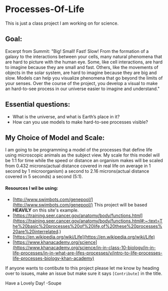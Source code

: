 # Processes-Of-Life
This is just a class project I am working on for science.

## Goal:
Excerpt from Summit: "Big! Small! Fast! Slow! From the formation of a galaxy to the interactions between your cells, many natural phenomena that are hard to picture with the human eye. Some, like cell interactions, are hard to imagine because they are small and fast. Others, like the movements of objects in the solar system, are hard to imagine because they are big and slow. Models can help you visualize phenomena that go beyond the limits of your senses. Over the course of the project, you develop a visual to make an hard-to-see process in our universe easier to imagine and understand."

## Essential questions:
* What is the universe, and what is Earth’s place in it?
* How can you use models to make hard-to-see processes visible?

## My Choice of Model and Scale:
I am going to be programming a model of the processes that define life using microscopic animals as the subject view.  My scale for this model will be 1:1 for time while the speed or distance an organism makes will be scaled from 0.432 microns(actual distance covered in real life on average in 1 second by 1 microorganism) a second to 2.16 microns(actual distance covered in 5 seconds) a second (5:1).

#### Resources I wil be using:
* [http://www.swimbots.com/genepool/](http://www.swimbots.com/genepool/) This project will be based **HEAVILY** on this site's example.
* [https://training.seer.cancer.gov/anatomy/body/functions.html](https://training.seer.cancer.gov/anatomy/body/functions.html#:~:text=The%20basic%20processes%20of%20life,of%20these%20processes%20are%20interrelated.)
* [https://en.wikipedia.org/wiki/Life](https://en.wikipedia.org/wiki/Life)
* [https://www.khanacademy.org/science](https://www.khanacademy.org/science/in-in-class-10-biology/in-in-life-processes/in-in-what-are-lifes-processes/v/intro-to-life-processes-life-processes-biology-khan-academy)

If anyone wants to contibute to this project please let me know by heading over to issues, make an issue but make sure it says `[Contribute]` in the title.

Have a Lovely Day!
-Soupe
